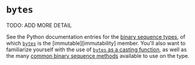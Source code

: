 # `bytes`

TODO: ADD MORE DETAIL

See the Python documentation entries for the [binary sequence types][docs-binary-sequence-types], of which [`bytes`][docs-bytes-type] is the [immutable][immutability] member. You'll also want to familiarize yourself with the use of [`bytes` as a casting function][docs-bytes-as-function], as well as the many [common binary sequence methods][docs-binary-sequence-methods] available to use on the type.

[immutable]: ../../../../../reference/concepts/immutability.md
[docs-binary-sequence-types]: https://docs.python.org/3/library/stdtypes.html#binaryseq
[docs-bytes-type]: https://docs.python.org/3/library/stdtypes.html#typebytes
[docs-bytes-as-function]: https://docs.python.org/3/library/stdtypes.html#bytes
[docs-binary-sequence-methods]: https://docs.python.org/3/library/stdtypes.html#bytes-methods
